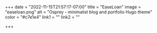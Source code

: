 +++
date = "2022-11-15T21:57:17-07:00"
title = "EaseLoan"
image = "easeloan.png"
alt = "Osprey - minimalist blog and portfolio Hugo theme"
color = "#c7e1e4"
link1 = ""
link2 = ""

+++
